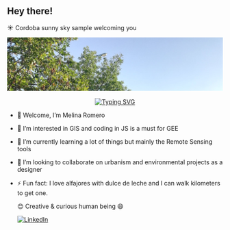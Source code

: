 ## Hey there! 
☀️ Cordoba sunny sky sample welcoming you 

![I am Ma. Nikka S. Herrera ](https://github.com/Me3lina/Me3lina/blob/main/1740073667546.jpg)


<div align="center">
  <a href="https://git.io/typing-svg">
    <img src="https://readme-typing-svg.demolab.com?font=Fira+Code&size=21&pause=300&color=FF00FF&speed=150&center=true&width=470&lines=Smile+at+the+future!;Keep+learning+:)" alt="Typing SVG" />
  </a>
</div>

- 👋 Welcome, I’m Melina Romero
- 👀 I’m interested in GIS and coding in JS is a must for GEE
- 🌱 I’m currently learning a lot of things but mainly the Remote Sensing tools
- 🌷 I’m looking to collaborate on urbanism and environmental projects as a designer
- ⚡ Fun fact: I love alfajores with dulce de leche and I can walk kilometers to get one.

  😊 Creative & curious human being 😄

  
  [![LinkedIn](https://img.shields.io/badge/linkedin-%230077B5.svg?style=for-the-badge&logo=linkedin&logoColor=white) ](https://www.linkedin.com/in/melina-romero-arquitectura/)
<!---
Me3lina/Me3lina is a ✨ special ✨ repository because its `README.md` (this file) appears on your GitHub profile.
You can click the Preview link to take a look at your changes.
--->
